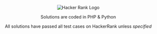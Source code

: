 <p align="center">
	<img alt="Hacker Rank Logo" src="https://lh3.googleusercontent.com/8BM2A56i824yB6REHXTnVVCFY0Rh7etoLtRLIV07yogRf2aZosmnB2w4aZDeafvbHI9E4PmUYTlC">
</p>

<p align="center">
	Solutions are coded in PHP & Python
</p>

<p align="center">	
	<bold>All solutions have passed all test cases on HackerRank unless <i>specified</i></bold>
</p>



